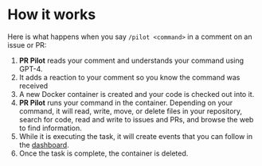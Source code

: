 # How it works

Here is what happens when you say `/pilot <command>` in a comment on an issue or PR:

1. **PR Pilot** reads your comment and understands your command using GPT-4.
2. It adds a reaction to your comment so you know the command was received
3. A new Docker container is created and your code is checked out into it.
4. **PR Pilot** runs your command in the container. Depending on your command, it will read, write, move, or delete files in your repository, search for code, read and write to issues and PRs, and browse the web to find information.
5. While it is executing the task, it will create events that you can follow in the [dashboard](https://app.pr-pilot.ai).
6. Once the task is complete, the container is deleted.